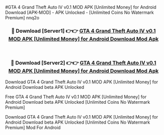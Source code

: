 #GTA 4 Grand Theft Auto IV v0.1 MOD APK [Unlimited Money] for Android Download [APK-MOD] - APK Unlocked - [Unlimited Coins No Watermark Premium] nnq2o



<div align="center">

<h3>🔴 Download [Server1] 👉👉 <a href="https://momento.my/?title=GTA_4_Grand_Theft_Auto_IV_v0.1_MOD_APK_[Unlimited_Money]_for_Android_Download">GTA 4 Grand Theft Auto IV v0.1 MOD APK [Unlimited Money] for Android Download Mod Apk</a></h3><br>

<h3>🔴 Download [Server2] 👉👉 <a href="https://momento.my/?title=GTA_4_Grand_Theft_Auto_IV_v0.1_MOD_APK_[Unlimited_Money]_for_Android_Download">GTA 4 Grand Theft Auto IV v0.1 MOD APK [Unlimited Money] for Android Download Mod Apk</a></h3>
</div>



Download GTA 4 Grand Theft Auto IV v0.1 MOD APK [Unlimited Money] for Android Download beta APK Unlocked

Free GTA 4 Grand Theft Auto IV v0.1 MOD APK [Unlimited Money] for Android Download beta APK Unlocked [Unlimited Coins No Watermark Premium]

Download GTA 4 Grand Theft Auto IV v0.1 MOD APK [Unlimited Money] for Android Download beta APK Unlocked [Unlimited Coins No Watermark Premium] Mod For Android
